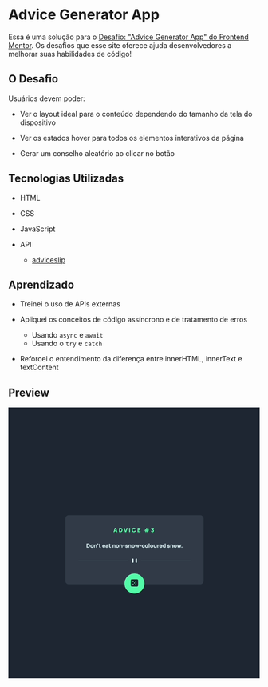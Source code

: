 # Advice Generator App

Essa é uma solução para o [Desafio: "Advice Generator App" do Frontend Mentor](https://www.frontendmentor.io/challenges/advice-generator-app-QdUG-13db). Os desafios que esse site oferece ajuda desenvolvedores a melhorar suas habilidades de código!

## O Desafio

Usuários devem poder:

- Ver o layout ideal para o conteúdo dependendo do tamanho da tela do dispositivo

- Ver os estados hover para todos os elementos interativos da página

- Gerar um conselho aleatório ao clicar no botão

## Tecnologias Utilizadas

- HTML

- CSS

- JavaScript

- API
  - [adviceslip](https://api.adviceslip.com/)

## Aprendizado

- Treinei o uso de APIs externas

- Apliquei os conceitos de código assíncrono e de tratamento de erros
  - Usando `async` e `await`
  - Usando o `try` e `catch`

- Reforcei o entendimento da diferença entre innerHTML, innerText e textContent

## Preview

![Preview do Projeto](./design/advice-generator-app-preview.gif)
